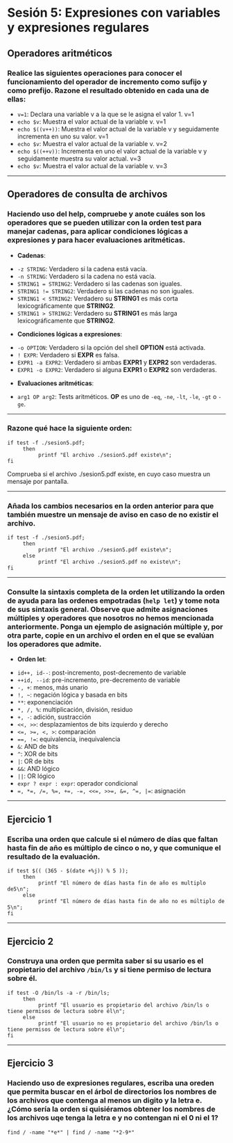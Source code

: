 # Sesión 5: Expresiones con variables y expresiones regulares


## Operadores aritméticos
### Realice las siguientes operaciones para conocer el funcionamiento del operador de incremento como sufijo y como prefijo. Razone el resultado obtenido en cada una de ellas:

* `v=1`: Declara una variable v a la que se le asigna el valor 1. v=1
* `echo $v`: Muestra el valor actual de la variable v. v=1
* `echo $((v++))`: Muestra el valor actual de la variable v y seguidamente incrementa en uno su valor. v=1
* `echo $v`: Muestra el valor actual de la variable v. v=2
* `echo $((++v))`: Incrementa en uno el valor actual de la variable v y seguidamente muestra su valor actual. v=3
* `echo $v`: Muestra el valor actual de la variable v. v=3


***
## Operadores de consulta de archivos
### Haciendo uso del help, compruebe y anote cuáles son los operadores que se pueden utilizar con la orden test para manejar cadenas, para aplicar condiciones lógicas a expresiones y para hacer evaluaciones aritméticas.

* **Cadenas**:
 + `-z STRING`: Verdadero si la cadena está vacía.
 + `-n STRING`: Verdadero si la cadena no está vacía.
 + `STRING1 = STRING2`: Verdadero si las cadenas son iguales.
 + `STRING1 != STRING2`: Verdadero si las cadenas no son iguales.
 + `STRING1 < STRING2`: Verdadero su **STRING1** es más corta lexicográficamente que **STRING2**.
 + `STRING1 > STRING2`: Verdadero su **STRING1** es más larga lexicográficamente que **STRING2**.

* **Condiciones lógicas a expresiones**:
 + `-o OPTION`: Verdadero si la opción del shell **OPTION** está activada.
 + `! EXPR`: Verdadero si **EXPR** es falsa.
 + `EXPR1 -a EXPR2`: Verdadero si ambas **EXPR1** y **EXPR2** son verdaderas.
 + `EXPR1 -o EXPR2`: Verdadero si alguna **EXPR1** o **EXPR2** son verdaderas.

* **Evaluaciones aritméticas**:
 + `arg1 OP arg2`: Tests aritméticos. **OP** es uno de `-eq`, `-ne`, `-lt`, `-le`, `-gt` o `-ge`.


***
### Razone qué hace la siguiente orden:
```
if test -f ./sesion5.pdf;
     then 
          printf "El archivo ./sesion5.pdf existe\n";
fi
```
Comprueba si el archivo ./sesion5.pdf existe, en cuyo caso muestra un mensaje por pantalla.


***
### Añada los cambios necesarios en la orden anterior para que también muestre un mensaje de aviso en caso de no existir el archivo.
```
if test -f ./sesion5.pdf;
     then 
          printf "El archivo ./sesion5.pdf existe\n";
     else 
          printf "El archivo ./sesion5.pdf no existe\n";
fi
```


***
### Consulte la sintaxis completa de la orden let utilizando la orden de ayuda para las ordenes empotradas (`help let`) y tome nota de sus sintaxis general. Observe que admite asignaciones múltiples y operadores que nosotros no hemos mencionada anteriormente. Ponga un ejemplo de asignación múltiple y, por otra parte, copie en un archivo el orden en el que se evalúan los operadores que admite.
* **Orden let**:
 + `id++, id--`: post-incremento, post-decremento de variable
 + `++id, --id`: pre-incremento, pre-decremento de variable
 + `-, +`: menos, más unario
 + `!, ~`: negación lógica y basada en bits
 + `**`: exponenciación
 + `*, /, %`: multiplicación, división, residuo
 + `+, -`: adición, sustracción
 + `<<, >>`: desplazamientos de bits izquierdo y derecho
 + `<=, >=, <, >`: comparación
 + `==, !=`: equivalencia, inequivalencia
 + `&`: AND de bits
 + `^`: XOR de bits
 + `|`: OR de bits
 + `&&`: AND lógico
 + `||`: OR lógico
 + `expr ? expr : expr`: operador condicional
 + `=, *=, /=, %=, +=, -=, <<=, >>=, &=, ^=, |=`: asignación


***
## Ejercicio 1
### Escriba una orden que calcule si el número de días que faltan hasta fin de año es múltiplo de cinco o no, y que comunique el resultado de la evaluación.
```
if test $(( (365 - $(date +%j)) % 5 ));
     then
          printf "El número de días hasta fin de año es multiplo de5\n";
     else
          printf "El número de días hasta fin de año no es múltiplo de 5\n";
fi
```


***
## Ejercicio 2
### Construya una orden que permita saber si su usario es el propietario del archivo `/bin/ls` y si tiene permiso de lectura sobre él.
```
if test -O /bin/ls -a -r /bin/ls;
     then
          printf "El usuario es propietario del archivo /bin/ls o tiene permisos de lectura sobre él\n";
     else
          printf "El usuario no es propietario del archivo /bin/ls o tiene permisos de lectura sobre él\n";
fi
```


***
## Ejercicio 3
### Haciendo uso de expresiones regulares, escriba una oreden que permita buscar en el árbol de directorios los nombres de los archivos que contenga al menos un digito y la letra e. ¿Cómo sería la orden si quisiéramos obtener los nombres de los archivos uqe tenga la letra e y no contengan ni el 0 ni el 1?
```
find / -name "*e*" | find / -name "*2-9*"
```
